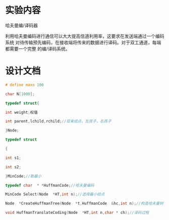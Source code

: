 # 实验内容

哈夫曼编/译码器

利用哈夫曼编码进行通信可以大大提高信道利用率，这要求在发送端通过一个编码系统 对待传输预先编码，在接收端将传来的数据进行译码。对于双工通道，每端都需要一个完整 的编/译码系统。

# 设计文档
```c++
# define maxn 100

char N[1000];

typedef struct{

int weight;权值

int parent,lchild,rchild;//双亲结点，左孩子，右孩子

}Node;

typedef struct

{

int s1;

int s2;

}MinCode;//取最小

typedef char  * *HuffmanCode;//哈夫曼编码

MinCode Select(Node  *HT,int n);//选择最小结点

Node  *CreateHuffmanTree(Node  *t,HuffmanCode  &hc,int n);//构造哈夫曼树

void HuffmanTranslateCoding(Node  *HT,int n,char * ch);//译码过程
```